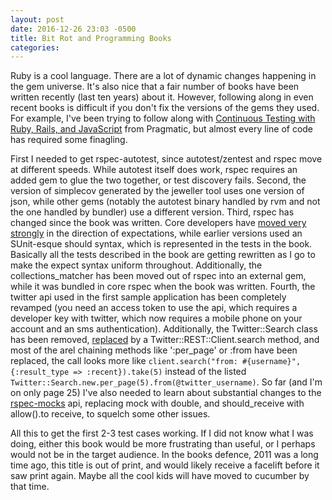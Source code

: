 ```yaml
---
layout: post
date: 2016-12-26 23:03 -0500
title: Bit Rot and Programming Books
categories: 
---
```


Ruby is a cool language. There are a lot of dynamic changes happening in the gem universe. It's also nice that a fair number of books have been written recently (last ten years) about it. However, following along in even recent books is difficult if you don't fix the versions of the gems they used. For example, I've been trying to follow along with [Continuous Testing with Ruby, Rails, and JavaScript](https://pragprog.com/book/rcctr/continuous-testing) from Pragmatic, but almost every line of code has required some finagling.

First I needed to get rspec-autotest, since autotest/zentest and rspec move at different speeds. While autotest itself does work, rspec requires an added gem to glue the two together, or test discovery fails. Second, the version of simplecov generated by the jeweller tool uses one version of json, while other gems (notably the autotest binary handled by rvm and not the one handled by bundler) use a different version. Third, rspec has changed since the book was written.  Core developers have [moved very strongly](https://relishapp.com/rspec/rspec-expectations/docs/syntax-configuration) in the direction of expectations, while earlier versions used an SUnit-esque should syntax, which is represented in the tests in the book. Basically all the tests described in the book are getting rewritten as I go to make the expect syntax uniform throughout. Additionally, the collections_matcher has been moved out of rspec into an external gem, while it was bundled in core rspec when the book was written. Fourth, the twitter api used in the first sample application has been completely revamped (you need an access token to use the api, which requires a developer key with twitter, which now requires a mobile phone on your account and an sms authentication). Additionally, the Twitter::Search class has been removed, [replaced](https://github.com/sferik/twitter/commit/591cbf1be86707584de0548365cc71c795683b2d) by a Twitter::REST::Client.search method, and most of the arel chaining methods like ':per_page' or :from have been replaced, the call looks more like ```client.search("from: #{username}", {:result_type => :recent}).take(5)``` instead of the listed ```Twitter::Search.new.per_page(5).from(@twitter_username)```. So far (and I'm on only page 25) I've also needed to learn about substantial changes to the [rspec-mocks](https://relishapp.com/rspec/rspec-mocks/docs) api, replacing mock with double, and should_receive with allow().to receive, to squelch some other issues.

All this to get the first 2-3 test cases working. If I did not know what I was doing, either this book would be more frustrating than useful, or I perhaps would not be in the target audience. In the books defence, 2011 was a long time ago, this title is out of print, and would likely receive a facelift before it saw print again. Maybe all the cool kids will have moved to cucumber by that time.

